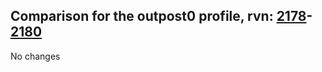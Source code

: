 ## Comparison for the outpost0 profile, rvn: [2178](https://github.com/PRO100KatYT/FortniteProfileRevisions/tree/main/profiles/outpost0/2178%20outpost0.json)-[2180](https://github.com/PRO100KatYT/FortniteProfileRevisions/tree/main/profiles/outpost0/2180%20outpost0.json)

No changes
